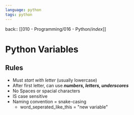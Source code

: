 ```yaml
---
language: python
tags: python
---
```


back:: [[010 - Programming/016 - Python/_index_]]

# Python Variables

## Rules
- Must *start with letter* (usually lowercase)
- After first letter, can use ***numbers, letters, underscores***
- No Spaces or spacial characters
- IS case sensitive
- Naming convention = snake-casing
	- word_seperated_like_this = "new variable"